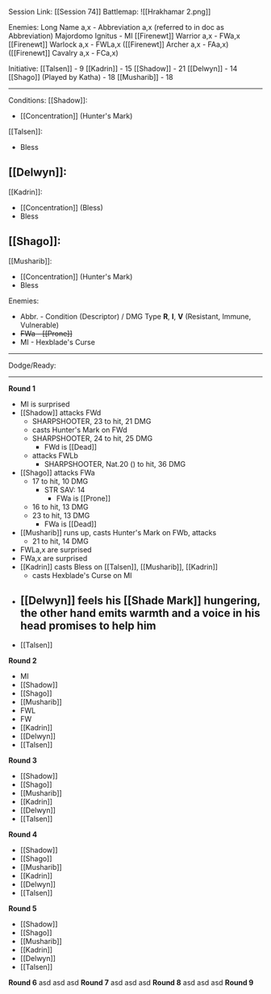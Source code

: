 Session Link:
[[Session 74]]
Battlemap:
![[Hrakhamar 2.png]]

Enemies:
Long Name a,x - Abbreviation a,x (referred to in doc as Abbreviation)
Majordomo Ignitus - MI
[[Firenewt]] Warrior a,x - FWa,x
[[Firenewt]] Warlock a,x - FWLa,x
([[Firenewt]] Archer a,x - FAa,x)
([[Firenewt]] Cavalry a,x - FCa,x)

Initiative:
[[Talsen]] - 9
[[Kadrin]] - 15
[[Shadow]] - 21
[[Delwyn]] - 14
[[Shago]] (Played by Katha) - 18
[[Musharib]] - 18

---
Conditions:
[[Shadow]]:
- [[Concentration]] (Hunter's Mark)

[[Talsen]]:
- Bless

[[Delwyn]]:
- 

[[Kadrin]]:
- [[Concentration]] (Bless)
- Bless

[[Shago]]: 
- 

[[Musharib]]:
- [[Concentration]] (Hunter's Mark)
- Bless

Enemies:
- Abbr. - Condition (Descriptor) / DMG Type __R__, __I__, __V__ (Resistant, Immune, Vulnerable)
- ~~FWa - [[Prone]]~~
- MI - Hexblade's Curse

---
Dodge/Ready:

---
**Round 1**
- MI is surprised
- [[Shadow]] attacks FWd
	- SHARPSHOOTER, 23 to hit, 21 DMG
	- casts Hunter's Mark on FWd
	- SHARPSHOOTER, 24 to hit, 25 DMG
		- FWd is [[Dead]]
	- attacks FWLb
		- SHARPSHOOTER, Nat.20 () to hit, 36 DMG
- [[Shago]] attacks FWa
	- 17 to hit, 10 DMG
		- STR SAV: 14
			- FWa is [[Prone]]
	- 16 to hit, 13 DMG
	- 23 to hit, 13 DMG
		- FWa is [[Dead]]
- [[Musharib]] runs up, casts Hunter's Mark on FWb, attacks
	- 21 to hit, 14 DMG
- FWLa,x are surprised
- FWa,x are surprised
- [[Kadrin]] casts Bless on [[Talsen]], [[Musharib]], [[Kadrin]]
	- casts Hexblade's Curse on MI
- [[Delwyn]] feels his [[Shade Mark]] hungering, the other hand emits warmth and a voice in his head promises to help him
	- 
- [[Talsen]]

**Round 2**
- MI
- [[Shadow]]
- [[Shago]]
- [[Musharib]]
- FWL
- FW
- [[Kadrin]]
- [[Delwyn]]
- [[Talsen]]

**Round 3**
- [[Shadow]]
- [[Shago]]
- [[Musharib]]
- [[Kadrin]]
- [[Delwyn]]
- [[Talsen]]

**Round 4**
- [[Shadow]]
- [[Shago]]
- [[Musharib]]
- [[Kadrin]]
- [[Delwyn]]
- [[Talsen]]

**Round 5**
- [[Shadow]]
- [[Shago]]
- [[Musharib]]
- [[Kadrin]]
- [[Delwyn]]
- [[Talsen]]

**Round 6**
asd
asd
asd
**Round 7**
asd
asd
asd
**Round 8**
asd
asd
asd
**Round 9**
